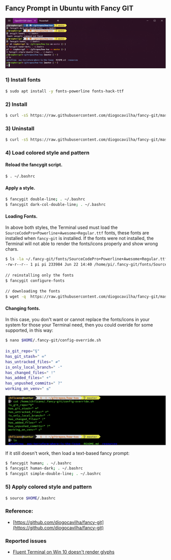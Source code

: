 ## Fancy Prompt in Ubuntu with Fancy GIT

![](fancy_prompt_ubuntu_with_fancy_git_updated3.png)

### 1) Install fonts
```sh
$ sudo apt install -y fonts-powerline fonts-hack-ttf
```

### 2) Install
```sh
$ curl -sS https://raw.githubusercontent.com/diogocavilha/fancy-git/master/install.sh | sh
```

### 3) Uninstall
```sh
$ curl -sS https://raw.githubusercontent.com/diogocavilha/fancy-git/master/uninstall.sh | sh
```

### 4) Load colored style and pattern

#### Reload the fancygit script.  
```sh
$ . ~/.bashrc
```  

#### Apply a style.  
```sh
$ fancygit double-line; . ~/.bashrc
$ fancygit dark-col-double-line; . ~/.bashrc
```  
  
#### Loading Fonts.   
In above both styles, the Terminal used must load the `SourceCodePro+Powerline+Awesome+Regular.ttf` fonts, these fonts are installed when `fancy-git` is installed. 
If the fonts were not installed, the Terminal will not able to render the fonts/icons properly and show wrong chars. 
```sh
$ ls -la ~/.fancy-git/fonts/SourceCodePro+Powerline+Awesome+Regular.ttf
-rw-r--r-- 1 pi pi 233984 Jun 22 14:40 /home/pi/.fancy-git/fonts/SourceCodePro+Powerline+Awesome+Regular.ttf

// reinstalling only the fonts
$ fancygit configure-fonts

// downloading the fonts
$ wget -q  https://raw.githubusercontent.com/diogocavilha/fancy-git/master/fonts/SourceCodePro+Powerline+Awesome+Regular.ttf
```   
  
#### Changing fonts.  
In this case, you don't want or cannot replace the fonts/icons in your system for those your Terminal need, then you could overide for some supported, in this way:
```sh
$ nano $HOME/.fancy-git/config-override.sh

is_git_repo="§"
has_git_stash=" ∞"
has_untracked_files=" ≠"
is_only_local_branch=" ·"
has_changed_files=" !"
has_added_files=" +"
has_unpushed_commits=" ?"
working_on_venv=" ≤"
```
![](fancy_prompt_ubuntu_with_fancy_git_updated.png)

If it still doesn't work, then load a text-based fancy prompt:
```sh
$ fancygit human; . ~/.bashrc
$ fancygit human-dark; . ~/.bashrc
$ fancygit simple-double-line; . ~/.bashrc
``` 
  
### 5) Apply colored style and pattern
```sh 
$ source $HOME/.bashrc
```

### Reference:
- [https://github.com/diogocavilha/fancy-git](https://github.com/diogocavilha/fancy-git)

### Reported issues

- [Fluent Terminal on Win 10 doesn't render glyphs](https://github.com/diogocavilha/fancy-git/issues/70)